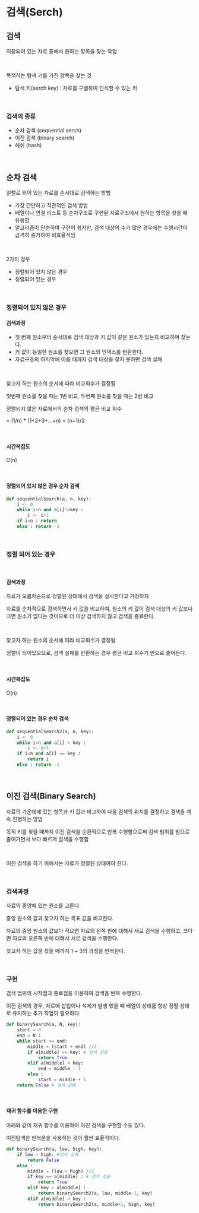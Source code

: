 # 검색(Serch)

## 검색

저장되어 있는 자료 중에서 원하는 항목을 찾는 작업

<br>

목적하는 탐색 키를 가진 항목을 찾는 것

- 탐색 키(serch key) : 자료를 구별하여 인식할 수 있는 키

<br>

### 검색의 종류

- 순차 검색 (sequential serch)
- 이진 검색 (binary search)
- 해쉬 (hash)

<br>

## 순차 검색

일렬로 되어 있는 자료를 순서대로 검색하는 방법

- 가장 간단하고 직관적인 검색 방법
- 배열이나 연결 리스트 등 순차구조로 구현된 자료구조에서 원하는 항목을 찾을 때 유용함
- 알고리즘이 단순하여 구현이 쉽지만, 검색 대상의 수가 많은 경우에는 수행시간이 급격히 증가하여 비효율적임

<br>

2가지 경우

- 정렬되어 있지 않은 경우
- 정렬되어 있는 경우

<br>

### 정렬되어 있지 않은 경우

#### 검색과정

- 첫 번째 원소부터 순서대로 검색 대상과 키 값이 같은 원소가 있는지 비교하며 찾는다.
- 키 값이 동일한 원소를 찾으면 그 원소의 인덱스를 반환한다.
- 자료구조의 마지막에 이를 때까지 검색 대상을 찾지 못하면 검색 실패

<br>

찾고자 하는 원소의 순서에 따라 비교회수가 결정됨

첫번째 원소를 찾을 때는 1번 비교, 두번째 원소를 찾을 때는 2번 비교

정렬되지 않은 자료에서의 순차 검색의 평균 비교 회수

= (1/n) * (1+2+3+…+n) = (n+1)/2

<br>

#### 시간복잡도

O(n)

<br>

#### 정렬되어 있지 않은 경우 순차 검색

```python
def sequentialSearch(a, n, key):
    i <- 0
    while i<n and a[i]!=key : 
        i <- i+1
    if i<n : return 
    else : return -1
```

<br>

### 정렬 되어 있는 경우

<br>

#### 검색과정

자료가 오름차순으로 정렬된 상태에서 검색을 실시한다고 가정하자

자료를 순차적으로 검색하면서 키 값을 비교하여, 원소의 키 값이 검색 대상의 키 값보다 크면 원소가 없다는 것이므로 더 이상 검색하지 않고 검색을 종료한다.

<br>

찾고자 하는 원소의 순서에 따라 비교회수가 결정됨

정렬이 되어있으므로, 검색 실패를 반환하는 경우 평균 비교 회수가 반으로 줄어든다.

<br>

#### 시간복잡도

O(n) 

<br>

#### 정렬되어 있는 경우 순차 검색

```python
def sequentialSearch2(a, n, key):
    i <- 0
    while i<n and a[i] < key : 
        i <- i+1
    if i<n and a[i] == key : 
        return i 
    else : return -1
```

<br>

## 이진 검색(Binary Search)

자료의 가운데에 있는 항목과 키 값과 비교하여 다음 검색의 위치를 결정하고 검색을 계속 진행하는 방법

목적 키를 찾을 때까지 이진 검색을 순환적으로 반복 수행함으로써 검색 범위를 밤으로 줄여가면서 보다 빠르게 검색을 수행함

<br>

이진 검색을 하기 위해서는 자료가 정렬된 상태여야 한다.

<br>

### 검색과정

자료의 중앙에 있는 원소를 고른다.

중앙 원소의 값과 찾고자 하는 목표 값을 비교한다.

자료의 중앙 원소의 값보다 작으면 자료의 왼쪽 반에 대해서 새로 검색을 수행하고, 크다면 자료의 오른쪽 반에 대해서 새로 검색을 수행한다.

찾고자 하는 값을 찾을 때까지 1 ~ 3의 과정을 반복한다.

<br>

### 구현

검색 범위의 시작점과 종료점을 이용하여 검색을 반복 수행한다.

이진 검색의 경우, 자료에 삽입이나 삭제가 발생 했을 때 배열의 상태를 항상 정렬 상태로 유지하는 추가 작업이 필요하다.

```python
def binarySearch(a, N, key):
    start = 0
    end = N-1
    while start <= end:
        middle = (start + end) //2
        if a[middle] == key: # 검색 성공
            return True
        elif a[middle] < key:
            end = middle - 1
        else :
            start = middle + 1
    return False # 검색 실패
```

<br>

#### 재귀 함수를 이용한 구현

아래와 같이 재귀 함수를 이용하여 이진 검색을 구현할 수도 있다.

이진탐색은 반복문을 사용하는 것이 훨씬 효율적이다.

```python
def binarySearch(a, low, high, key):
    if low > high: #검색 실패
        return False
    else :
        middle = (low + high) //2
        if key == a[middle] : # 검색 성공
            return True
        elif key < a[middle] :
            return binarySearch2(a, low, middle-1, key)
        elif a[middle] < key :
            return binarySearch2(a, middle+1, high, key)
```

